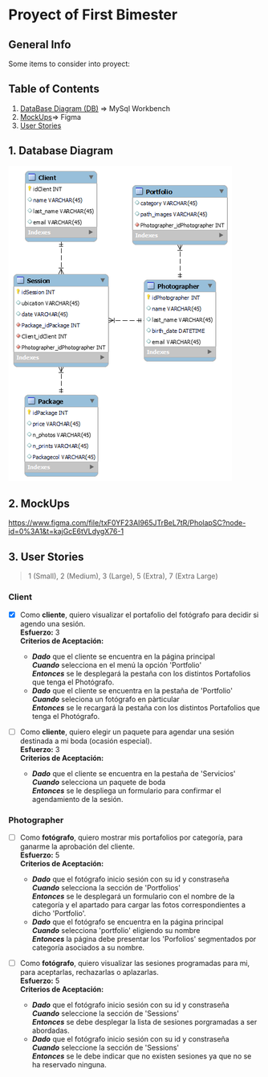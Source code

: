 # Proyect of First Bimester
## General Info
Some items to consider into proyect:

## Table of Contents
1. [DataBase Diagram (DB)](#dataBase) => MySql Workbench
2. [MockUps](#mockUps)=> Figma
3. [User Stories](#userStories)




<a name="database"></a>
## 1. Database Diagram
<img src="Model%20DB/db.png">

<a name="mockUps"></a>
## 2. MockUps
https://www.figma.com/file/txF0YF23AI965JTrBeL7tR/PholapSC?node-id=0%3A1&t=kajGcE6tVLdygX76-1

## 3. User Stories
>1 (Small), 2 (Medium), 3 (Large), 5 (Extra), 7 (Extra Large)

### Client
- [x] Como **cliente**, quiero visualizar el portafolio del fotógrafo para decidir si agendo una sesión.\
  **Esfuerzo:** 3\
  **Criterios de Aceptación:**
  - ***Dado*** que el cliente se encuentra en la página principal \
    ***Cuando*** selecciona en el menú la opción 'Portfolio'\
    ***Entonces*** se le desplegará la pestaña con los distintos Portafolios que tenga el Photógrafo.
  - ***Dado*** que el cliente se encuentra en la pestaña de 'Portfolio'\
    ***Cuando*** seleciona un fotógrafo en pàrticular \
    ***Entonces*** se le recargará la pestaña con los distintos Portafolios que tenga el Photógrafo.


- [ ] Como **cliente**, quiero elegir un paquete para agendar una sesión destinada a mi boda (ocasión especial).\
  **Esfuerzo:** 3 \
  **Criterios de Aceptación:**
  - ***Dado*** que el cliente se encuentra en la pestaña de 'Servicios'\
    ***Cuando*** selecciona un paquete de boda \
    ***Entonces*** se le despliega un formulario para confirmar el agendamiento de la sesión.


### Photographer
- [ ] Como **fotógrafo**, quiero mostrar mis portafolios por categoría, para ganarme la aprobación del cliente.\
  **Esfuerzo:** 5 \
  **Criterios de Aceptación:**
  - ***Dado*** que el fotógrafo inicio sesión con su id y constraseña\
    ***Cuando*** selecciona la sección de 'Portfolios'\
    ***Entonces*** se le desplegará un formulario con el nombre de la categoría y el apartado para cargar las fotos correspondientes a dicho 'Portfolio'.
  - ***Dado*** que el fotógrafo se encuentra en la página principal\
    ***Cuando*** selecciona 'portfolio' eligiendo su nombre\
    ***Entonces*** la página debe presentar los 'Porfolios' segmentados por categoría asociados a su nombre.
  

- [ ] Como **fotógrafo**, quiero visualizar las sesiones programadas para mi, para aceptarlas, rechazarlas o aplazarlas.\
  **Esfuerzo:** 5 \
  **Criterios de Aceptación:**
  - ***Dado*** que el fotógrafo inicio sesión con su id y constraseña\
    ***Cuando*** seleccione la sección de 'Sessions'\
    ***Entonces*** se debe desplegar la lista de sesiones porgramadas a ser abordadas.
  - ***Dado*** que el fotógrafo inicio sesión con su id y constraseña\
    ***Cuando*** seleccione la sección de 'Sessions'\
    ***Entonces*** se le debe indicar que no existen sesiones ya que no se ha reservado ninguna.